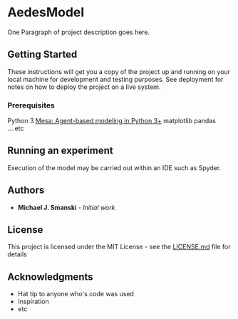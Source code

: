 # AedesModel

One Paragraph of project description goes here.

## Getting Started

These instructions will get you a copy of the project up and running on your local machine for development and testing purposes. See deployment for notes on how to deploy the project on a live system.

### Prerequisites
Python 3
[Mesa: Agent-based modeling in Python 3+](https://github.com/projectmesa/mesa)
matplotlib
pandas
....etc

## Running an experiment
Execution of the model may be carried out within an IDE such as Spyder.


## Authors

* **Michael J. Smanski** - *Initial work*

## License

This project is licensed under the MIT License - see the [LICENSE.md](LICENSE.md) file for details

## Acknowledgments

* Hat tip to anyone who's code was used
* Inspiration
* etc

